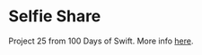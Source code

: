 # Selfie Share

Project 25 from 100 Days of Swift.
More info [here](https://www.hackingwithswift.com/100/83).
